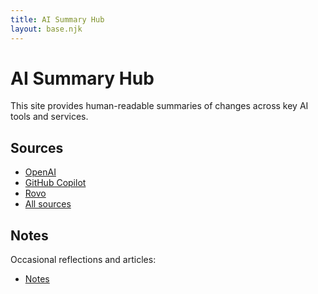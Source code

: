 ```yaml
---
title: AI Summary Hub
layout: base.njk
---
```


# AI Summary Hub

This site provides human-readable summaries of changes across key AI tools and services.

## Sources

- [OpenAI](./summaries/openai)
- [GitHub Copilot](./summaries/github-copilot.md)
- [Rovo](./summaries/rovo.md)
- [All sources](./whats-changed.md)

## Notes

Occasional reflections and articles:
- [Notes](./notes/)
